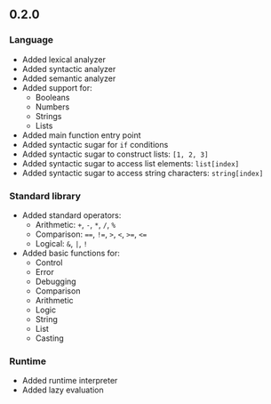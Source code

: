 ## 0.2.0

### Language

* Added lexical analyzer
* Added syntactic analyzer
* Added semantic analyzer
* Added support for:
    - Booleans
    - Numbers
    - Strings
    - Lists
* Added main function entry point
* Added syntactic sugar for `if` conditions
* Added syntactic sugar to construct lists: `[1, 2, 3]`
* Added syntactic sugar to access list elements: `list[index]`
* Added syntactic sugar to access string characters: `string[index]`

### Standard library

* Added standard operators:
    - Arithmetic: `+`, `-`, `*`, `/`, `%`
    - Comparison: `==`, `!=`, `>`, `<`, `>=`, `<=`
    - Logical: `&`, `|`, `!`
* Added basic functions for:
    - Control
    - Error
    - Debugging
    - Comparison
    - Arithmetic
    - Logic
    - String
    - List
    - Casting

### Runtime

* Added runtime interpreter
* Added lazy evaluation